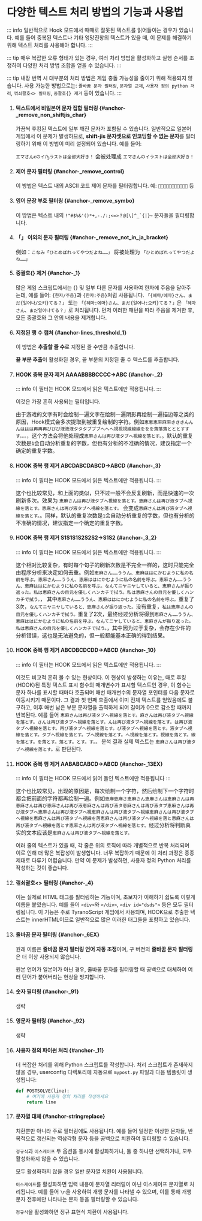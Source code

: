 # 다양한 텍스트 처리 방법의 기능과 사용법

::: info
일반적으로 Hook 모드에서 때때로 잘못된 텍스트를 읽어들이는 경우가 있습니다. 예를 들어 중복된 텍스트나 기타 엉망진창의 텍스트가 있을 때, 이 문제를 해결하기 위해 텍스트 처리를 사용해야 합니다.
:::

::: tip
매우 복잡한 오류 형태가 있는 경우, 여러 처리 방법을 활성화하고 실행 순서를 조정하여 다양한 처리 방법 조합을 얻을 수 있습니다.
:::

::: tip
내장 번역 시 대부분의 처리 방법은 게임 충돌 가능성을 줄이기 위해 적용되지 않습니다. 사용 가능한 방법으로는: `줄바꿈 문자 필터링`, `문자열 교체`, `사용자 정의 python 처리`, `꺾쇠괄호<> 필터링`, `중괄호{} 제거` 등이 있습니다.
:::


1. #### 텍스트에서 비일본어 문자 집합 필터링 {#anchor-_remove_non_shiftjis_char}

    가끔씩 후킹된 텍스트에 일부 깨진 문자가 포함될 수 있습니다. 일반적으로 일본어 게임에서 이 문제가 발생하므로, **shift-jis 문자셋으로 인코딩할 수 없는 문자**를 필터링하기 위해 이 방법이 미리 설정되어 있습니다. 예를 들어:

    `エマさんԟのイԠラストは全部大好き！` 会被处理成 `エマさんのイラストは全部大好き！`

1. #### 제어 문자 필터링 {#anchor-_remove_control}

    이 방법은 텍스트 내의 ASCII 코드 제어 문자를 필터링합니다. 예: `` 등

1. #### 영어 문장 부호 필터링 {#anchor-_remove_symbo}

    이 방법은 텍스트 내의 ```!"#$%&'()*+,-./:;<=>？@[\]^_`{|}~``` 문자들을 필터링합니다.

1. #### 「」 이외의 문자 필터링 {#anchor-_remove_not_in_ja_bracket}

    例如：`こなみ「ひとめぼれってやつだよね……」` 将被处理为 `「ひとめぼれってやつだよね……」`

1. #### 중괄호{} 제거 {#anchor-_1}

    많은 게임 스크립트에서는 {} 및 일부 다른 문자를 사용하여 한자에 주음을 달아주는데, 예를 들어: `{한자/주음}`과 `{한자:주음}`처럼 사용됩니다. `「{혜마/에마}さん、まだ{일어나/오키}てる？」` 또는 `「{혜마:에마}さん、まだ{일어나:오키}てる？」`은 `「혜마さん、まだ일어나てる？」`로 처리됩니다. 먼저 이러한 패턴을 따라 주음을 제거한 후, 모든 중괄호와 그 안의 내용을 제거합니다.

1. #### 지정된 행 수 캡처 {#anchor-lines_threshold_1}

    이 방법은 **추출할 줄 수**로 지정된 줄 수만큼 추출합니다.

    **끝 부분 추출**이 활성화된 경우, 끝 부분의 지정된 줄 수 텍스트를 추출합니다.

1. #### HOOK 중복 문자 제거 AAAABBBBCCCC->ABC {#anchor-_2}

    ::: info
    이 필터는 HOOK 모드에서 읽은 텍스트에만 적용됩니다.
    :::

    이것은 가장 흔히 사용되는 필터입니다.

    由于游戏的文字有时会绘制一遍文字在绘制一遍阴影再绘制一遍描边等之类的原因，Hook模式会多次提取到被重复绘制的字符。例如`恵恵恵麻麻麻さささんんんははは再再再びびび液液液タタタブブブへへへ視視視線線線ををを落落落とととすすす。。。`，这个方法会将他处理成`恵麻さんは再び液タブへ視線を落とす。`。默认的重复次数是`1`会自动分析重复的字数，但也有分析的不准确的情况，建议指定一个确定的重复字数。

1. #### HOOK 중복 행 제거 ABCDABCDABCD->ABCD {#anchor-_3}

    ::: info
    이 필터는 HOOK 모드에서 읽은 텍스트에만 적용됩니다.
    :::

    这个也比较常见，和上面的类似，只不过一般不会反复刷新，而是快速的一次刷新多次。效果为 `恵麻さんは再び液タブへ視線を落とす。恵麻さんは再び液タブへ視線を落とす。恵麻さんは再び液タブへ視線を落とす。` 会变成`恵麻さんは再び液タブへ視線を落とす。`。同样，默认的重复次数是`1`会自动分析重复的字数，但也有分析的不准确的情况，建议指定一个确定的重复字数。

1. #### HOOK 중복 행 제거 S1S1S1S2S2S2->S1S2 {#anchor-_3_2}

    ::: info
    이 필터는 HOOK 모드에서 읽은 텍스트에만 적용됩니다.
    :::

    这个相对比较复杂，有时每个句子的刷新次数是不完全一样的，这时只能完全由程序分析来决定如何去重。例如`恵麻さん……ううん、恵麻ははにかむように私の名前を呼ぶ。恵麻さん……ううん、恵麻ははにかむように私の名前を呼ぶ。恵麻さん……ううん、恵麻ははにかむように私の名前を呼ぶ。なんてニヤニヤしていると、恵麻さんが振り返った。私は恵麻さんの目元を優しくハンカチで拭う。私は恵麻さんの目元を優しくハンカチで拭う。`， 其中`恵麻さん……ううん、恵麻ははにかむように私の名前を呼ぶ。`重复了3次，`なんてニヤニヤしていると、恵麻さんが振り返った。`没有重复，`私は恵麻さんの目元を優しくハンカチで拭う。`重复了2次，最终经过分析将得到`恵麻さん……ううん、恵麻ははにかむように私の名前を呼ぶ。なんてニヤしていると、恵麻さんが振り返った。私は恵麻さんの目元を優しくハンカチで拭う。`，其中因为过于复杂，会存在少许的分析错误，这也是无法避免的，但一般都能基本正确的得到结果。

1. #### HOOK 중복 행 제거 ABCDBCDCDD->ABCD {#anchor-_10}

    ::: info
    이 필터는 HOOK 모드에서 읽은 텍스트에만 적용됩니다.
    :::

    이것도 비교적 흔히 볼 수 있는 현상이다. 이 현상이 발생하는 이유는, 때로 후킹(HOOK)된 특정 텍스트 표시 함수의 매개변수가 표시할 텍스트인 경우, 이 함수는 문자 하나를 표시할 때마다 호출되며 매번 매개변수의 문자열 포인터를 다음 문자로 이동시키기 때문이다. 그 결과 첫 번째 호출에서 이미 전체 텍스트를 얻었음에도 불구하고, 이후 매번 남은 부분 문자열을 출력하게 되어 길이가 0으로 감소할 때까지 반복된다. 예를 들어 `恵麻さんは再び液タブへ視線を落とす。麻さんは再び液タブへ視線を落とす。さんは再び液タブへ視線を落とす。んは再び液タブへ視線を落とす。は再び液タブへ視線を落とす。再び液タブへ視線を落とす。び液タブへ視線を落とす。液タブへ視線を落とす。タブへ視線を落とす。ブへ視線を落とす。へ視線を落とす。視線を落とす。線を落とす。を落とす。落とす。とす。す。。` 분석 결과 실제 텍스트는 `恵麻さんは再び液タブへ視線を落とす。`로 판단된다.

1. #### HOOK 중복 행 제거 AABABCABCD->ABCD {#anchor-_13EX}

    ::: info
    이 필터는 HOOK 모드에서 읽어 들인 텍스트에만 적용됩니다
    :::

    这个也比较常见，出现的原因是，每次绘制一个字符，然后绘制下一个字符时都会把前面的字符都再绘制一遍。例如`恵麻恵麻さ恵麻さん恵麻さんは恵麻さんは再恵麻さんは再び恵麻さんは再び液恵麻さんは再び液タ恵麻さんは再び液タブ恵麻さんは再び液タブへ恵麻さんは再び液タブへ視恵麻さんは再び液タブへ視線恵麻さんは再び液タブへ視線を恵麻さんは再び液タブへ視線を落恵麻さんは再び液タブへ視線を落と恵麻さんは再び液タブへ視線を落とす恵麻さんは再び液タブへ視線を落とす。`经过分析将判断真实的文本应该是`恵麻さんは再び液タブへ視線を落とす。`

    여러 줄의 텍스트가 있을 때, 각 줄은 위의 로직에 따라 개별적으로 반복 처리되며 이로 인해 더 많은 복잡성이 발생합니다. 너무 복잡하기 때문에 이 처리 과정은 종종 제대로 다루기 어렵습니다. 만약 이 문제가 발생하면, 사용자 정의 Python 처리를 작성하는 것이 좋습니다.

1. #### 꺾쇠괄호<> 필터링 {#anchor-_4}

    이는 실제로 HTML 태그를 필터링하는 기능이며, 초보자가 이해하기 쉽도록 이렇게 이름을 붙였습니다. 예를 들어 `<div>`와 `</div>`, `<div id="dsds">` 등은 모두 필터링됩니다. 이 기능은 주로 TyranoScript 게임에서 사용되며, HOOK으로 추출한 텍스트는 innerHTML이므로 일반적으로 많은 이러한 태그들을 포함하고 있습니다.

1. #### 줄바꿈 문자 필터링 {#anchor-_6EX}

    원래 이름은 **줄바꿈 문자 필터링 언어 자동 조정**이며, 구 버전의 **줄바꿈 문자 필터링**은 더 이상 사용되지 않습니다.

    원본 언어가 일본어가 아닌 경우, 줄바꿈 문자를 필터링할 때 공백으로 대체하여 여러 단어가 붙어버리는 현상을 방지합니다.

1. #### 숫자 필터링 {#anchor-_91}

    생략

1. #### 영문자 필터링 {#anchor-_92}

    생략

1. #### 사용자 정의 파이썬 처리 {#anchor-_11}

    더 복잡한 처리를 위해 Python 스크립트를 작성합니다. 처리 스크립트가 존재하지 않을 경우, userconfig 디렉토리에 자동으로 `mypost.py` 파일과 다음 템플릿이 생성됩니다:

    ```python
    def POSTSOLVE(line):
        # 여기에 사용자 정의 처리를 작성하세요
        return line
    ```

1. #### 문자열 대체 {#anchor-stringreplace}

    치환뿐만 아니라 주로 필터링에도 사용됩니다. 예를 들어 일정한 이상한 문자들, 반복적으로 갱신되는 역삼각형 문자 등을 공백으로 치환하여 필터링할 수 있습니다.

    `정규식`과 `이스케이프` 두 옵션을 동시에 활성화하거나, 둘 중 하나만 선택하거나, 모두 활성화하지 않을 수 있습니다.

    모두 활성화하지 않을 경우 일반 문자열 치환이 사용됩니다.

    `이스케이프`를 활성화하면 입력 내용이 문자열 리터럴이 아닌 이스케이프 문자열로 처리됩니다. 예를 들어 `\n`을 사용하여 개행 문자를 나타낼 수 있으며, 이를 통해 개행 문자 전후에만 나타나는 문자 등을 필터링할 수 있습니다.

    `정규식`을 활성화하면 정규 표현식 치환이 사용됩니다.